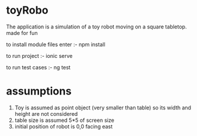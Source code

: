 # toyRobo
The application is a simulation of a toy robot moving on a square tabletop. made for fun

to install module files enter :- npm install

to run project :- ionic serve

to run test cases :- ng test

# assumptions
1. Toy is assumed as point object (very smaller than table) so its width and height are not considered 
2. table size is assumed 5*5 of screen size
3. initial position of robot is 0,0 facing east





